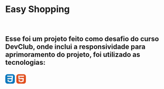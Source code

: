   <h1 align="left">Easy Shopping</h1>
<br>
  <h2>Esse foi um projeto feito como desafio do curso DevClub, onde inclui a responsividade para aprimoramento do projeto, foi utilizado as tecnologias:
<br>
<br>
  <code align="left"><img height="30px" src="https://raw.githubusercontent.com/tandpfun/skill-icons/65dea6c4eaca7da319e552c09f4cf5a9a8dab2c8/icons/CSS.svg"></code>
  <code align="left"><img height="30px" src="https://raw.githubusercontent.com/tandpfun/skill-icons/65dea6c4eaca7da319e552c09f4cf5a9a8dab2c8/icons/HTML.svg"></code>
</h2>
